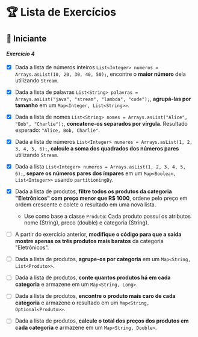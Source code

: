 # 🏆 Lista de Exercícios

## 🔰 Iniciante

#### *Exercício 4*

- [x] Dada a lista de números inteiros `List<Integer> numeros = Arrays.asList(10, 20, 30, 40, 50);`, encontre o **maior número** dela utilizando `Stream`.


- [x] Dada a lista de palavras `List<String> palavras = Arrays.asList("java", "stream", "lambda", "code");`, **agrupá-las por tamanho** em um `Map<Integer, List<String>>`.


* [x] Dada a lista de nomes `List<String> nomes = Arrays.asList("Alice", "Bob", "Charlie");`, **concatene-os separados por vírgula**. Resultado esperado: `"Alice, Bob, Charlie"`.


* [x] Dada a lista de números `List<Integer> numeros = Arrays.asList(1, 2, 3, 4, 5, 6);`, **calcule a soma dos quadrados dos números pares** utilizando `Stream`.


* [x] Dada a lista `List<Integer> numeros = Arrays.asList(1, 2, 3, 4, 5, 6);`, **separe os números pares dos ímpares** em um `Map<Boolean, List<Integer>>` usando `partitioningBy`.


* [x] Dada a lista de produtos, **filtre todos os produtos da categoria "Eletrônicos" com preço menor que R\$ 1000**, ordene pelo preço em ordem crescente e colete o resultado em uma nova lista. 
  * Use como base a classe `Produto`:  Cada produto possui os atributos nome (String), preco (double) e categoria (String).


* [ ] A partir do exercício anterior, **modifique o código para que a saída mostre apenas os três produtos mais baratos** da categoria "Eletrônicos".


* [ ] Dada a lista de produtos, **agrupe-os por categoria** em um `Map<String, List<Produto>>`.


* [ ] Dada a lista de produtos, **conte quantos produtos há em cada categoria** e armazene em um `Map<String, Long>`.


* [ ] Dada a lista de produtos, **encontre o produto mais caro de cada categoria** e armazene o resultado em um `Map<String, Optional<Produto>>`.


* [ ] Dada a lista de produtos, **calcule o total dos preços dos produtos em cada categoria** e armazene em um `Map<String, Double>`.
